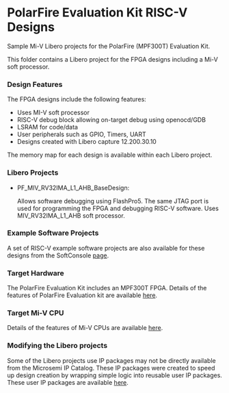 # PolarFire Evaluation Kit RISC-V Designs
Sample Mi-V Libero projects for the PolarFire (MPF300T) Evaluation Kit.

This folder contains a Libero project for the FPGA designs including a Mi-V soft processor. 

### Design Features
The FPGA designs include the following features:
* Uses MI-V soft processor
* RISC-V debug block allowing on-target debug using openocd/GDB
* LSRAM for code/data
* User peripherals such as GPIO, Timers, UART
* Designs created with Libero capture 12.200.30.10

The memory map for each design is available within each Libero project.

### Libero Projects
* PF_MIV_RV32IMA_L1_AHB_BaseDesign:

   Allows software debugging using FlashPro5. The same JTAG port is used for programming the FPGA and debugging RISC-V software. Uses MIV_RV32IMA_L1_AHB soft processor.

### Example Software Projects
A set of RISC-V example software projects are also available for these designs from the SoftConsole [page](https://github.com/RISCV-on-Microsemi-FPGA/SoftConsole).

### Target Hardware
The PolarFire Evaluation Kit includes an MPF300T FPGA. Details of the features of PolarFire Evaluation kit are available [here](https://www.microsemi.com/products/fpga-soc/design-resources/dev-kits/polarfire/polarfire-eval-kit).

### Target Mi-V CPU
Details of the features of Mi-V CPUs are available [here](https://github.com/RISCV-on-Microsemi-FPGA/CPUs).

### Modifying the Libero projects
Some of the Libero projects use IP packages may not be  directly available from the Microsemi IP Catalog. These IP packages were created to speed up design creation by wrapping simple logic into reusable user IP packages.
These user IP packages are available [here](https://github.com/RISCV-on-Microsemi-FPGA/CPUs/tree/master/Supporting-IPs).

